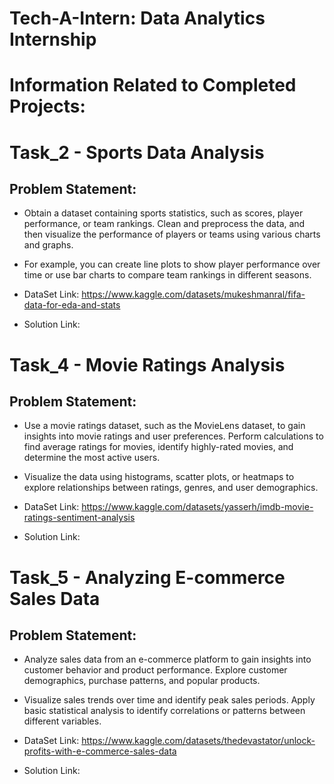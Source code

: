 # Tech-A-Intern: Data Analytics Internship

# Information Related to Completed Projects:

# Task_2 - Sports Data Analysis

## Problem Statement:

- Obtain a dataset containing sports statistics, such as scores, player performance, or team rankings. Clean and preprocess the data, and then visualize the performance of players or teams using various charts and graphs. 
- For example, you can create line plots to show player performance over time or use bar charts to compare team rankings in different seasons.


- DataSet Link: https://www.kaggle.com/datasets/mukeshmanral/fifa-data-for-eda-and-stats

- Solution Link: 

# Task_4 - Movie Ratings Analysis

## Problem Statement:

- Use a movie ratings dataset, such as the MovieLens dataset, to gain insights into movie ratings and user preferences. Perform calculations to find average ratings for movies, identify highly-rated movies, and determine the most active users. 
- Visualize the data using histograms, scatter plots, or heatmaps to explore relationships between ratings, genres, and user demographics.


- DataSet Link: https://www.kaggle.com/datasets/yasserh/imdb-movie-ratings-sentiment-analysis

- Solution Link: 

# Task_5 - Analyzing E-commerce Sales Data

## Problem Statement:

- Analyze sales data from an e-commerce platform to gain insights into customer behavior and product performance. Explore customer demographics, purchase patterns, and popular products. 
- Visualize sales trends over time and identify peak sales periods. Apply basic statistical analysis to identify correlations or patterns between different variables.


- DataSet Link: https://www.kaggle.com/datasets/thedevastator/unlock-profits-with-e-commerce-sales-data

- Solution Link: